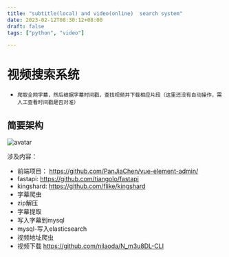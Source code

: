 ```yaml
---
title: "subtitle(local) and video(online)  search system"
date: 2023-02-12T08:30:12+08:00
draft: false
tags: ["python", "video"]

---
```

# 视频搜索系统

  - ```爬取全网字幕，然后根据字幕时间戳，查找视频并下载相应片段（这里还没有自动操作，需人工查看时间戳是否对准）```


简要架构
---

![avatar](https://res.cloudinary.com/dkmuoufxh/image/upload/v1676537068/result_uqaito.jpg)

涉及内容：

- 前端项目：
https://github.com/PanJiaChen/vue-element-admin/
- fastapi:
https://github.com/tiangolo/fastapi
- kingshard:
https://github.com/flike/kingshard
- 字幕爬虫
- zip解压
- 字幕提取
- 写入字幕到mysql
- mysql-写入elasticsearch
- 视频地址爬虫
- 视频下载
https://github.com/nilaoda/N_m3u8DL-CLI
